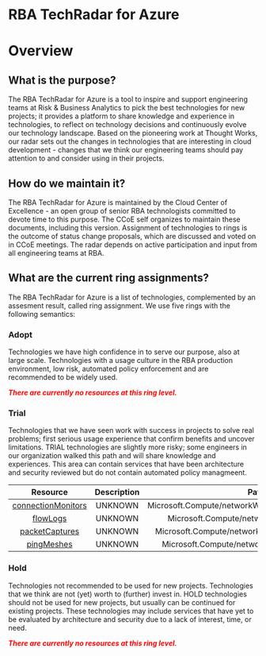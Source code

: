 
RBA TechRadar for Azure
=======================

# Overview

## What is the purpose?


The RBA TechRadar for Azure is a tool to inspire and support engineering teams at Risk & Business Analytics to pick the best technologies for new projects; it provides a platform to share knowledge and experience in technologies, to reflect on technology decisions and continuously evolve our technology landscape.  Based on the pioneering work at Thought Works, our radar sets out the changes in technologies that are interesting in cloud development - changes that we think our engineering teams should pay attention to and consider using in their projects.
## How do we maintain it?


The RBA TechRadar for Azure is maintained by the Cloud Center of Excellence - an open group of senior RBA technologists committed to devote time to this purpose.  The CCoE self organizes to maintain these documents, including this version.  Assignment of technologies to rings is the outcome of status change proposals, which are discussed and voted on in CCoE meetings.  The radar depends on active participation and input from all engineering teams at RBA.
## What are the current ring assignments?


The RBA TechRadar for Azure is a list of technologies, complemented by an assesment result, called ring assignment.  We use five rings with the following semantics:
### Adopt


Technologies we have high confidence in to serve our purpose, also at large scale.  Technologies with a usage culture in the RBA production environment, low risk, automated policy enforcement and are recommended to be widely used.  
  
***<font color="red"> There are currently no resources at this ring level. </font>***
### Trial


Technologies that we have seen work with success in projects to solve real problems;  first serious usage experience that confirm benefits and uncover limitations.  TRIAL technologies are slightly more risky; some engineers in our organization walked this path and will share knowledge and experiences.  This area can contain services that have been architecture and security reviewed but do not contain automated policy managmeent.  

|Resource|Description|Path|Status|
| :---: | :---: | :---: | :---: |
|[connectionMonitors](https://github.com/openrba/python-azure-techradar/Microsoft.Compute/networkWatchers/connectionMonitors/README.md)|UNKNOWN|Microsoft.Compute/networkWatchers/connectionMonitors|TRIAL|
|[flowLogs](https://github.com/openrba/python-azure-techradar/Microsoft.Compute/networkWatchers/flowLogs/README.md)|UNKNOWN|Microsoft.Compute/networkWatchers/flowLogs|TRIAL|
|[packetCaptures](https://github.com/openrba/python-azure-techradar/Microsoft.Compute/networkWatchers/packetCaptures/README.md)|UNKNOWN|Microsoft.Compute/networkWatchers/packetCaptures|TRIAL|
|[pingMeshes](https://github.com/openrba/python-azure-techradar/Microsoft.Compute/networkWatchers/pingMeshes/README.md)|UNKNOWN|Microsoft.Compute/networkWatchers/pingMeshes|TRIAL|

### Hold


Technologies not recommended to be used for new projects. Technologies that we think are not (yet) worth to (further) invest in.  HOLD technologies should not be used for new projects, but usually can be continued for existing projects.  These technologies may include services that have yet to be evaluated by architecture and security due to a lack of interest, time, or need.  
  
***<font color="red"> There are currently no resources at this ring level. </font>***